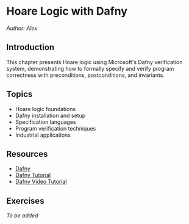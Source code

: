# Hoare Logic with Dafny

*Author: Alex*

## Introduction

This chapter presents Hoare logic using Microsoft's Dafny verification system, demonstrating how to formally specify and verify program correctness with preconditions, postconditions, and invariants.

## Topics

- Hoare logic foundations
- Dafny installation and setup
- Specification languages
- Program verification techniques
- Industrial applications

## Resources

- [Dafny](https://github.com/dafny-lang/dafny)
- [Dafny Tutorial](https://dafny.org/dafny/OnlineTutorial/guide)
- [Dafny Video Tutorial](https://www.youtube.com/watch?v=oLS_y842fMc)

## Exercises

*To be added*
